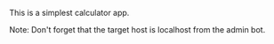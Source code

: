 This is a simplest calculator app.

Note: Don't forget that the target host is localhost from the admin bot.
